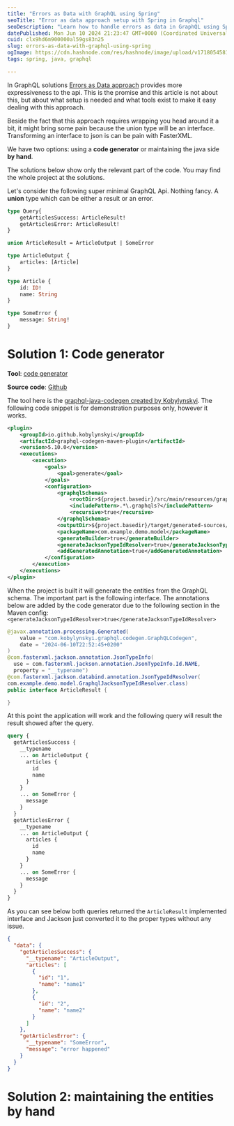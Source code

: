 ```yaml
---
title: "Errors as Data with GraphQL using Spring"
seoTitle: "Error as data approach setup with Spring in Graphql"
seoDescription: "Learn how to handle errors as data in GraphQL using Spring, with code generator tools and manual entity maintenance"
datePublished: Mon Jun 10 2024 21:23:47 GMT+0000 (Coordinated Universal Time)
cuid: clx9hd6m900000al59gs83n25
slug: errors-as-data-with-graphql-using-spring
ogImage: https://cdn.hashnode.com/res/hashnode/image/upload/v1718054581268/1cafe975-a06d-46ab-863d-756e99c2acf1.png
tags: spring, java, graphql

---
```


In GraphQL solutions [Errors as Data approach](https://www.apollographql.com/docs/technotes/TN0041-errors-as-data-explained/) provides more expressiveness to the api. This is the promise and this article is not about this, but about what setup is needed and what tools exist to make it easy dealing with this approach.

Beside the fact that this approach requires wrapping you head around it a bit, it might bring some pain because the union type will be an interface. Transforming an interface to json is can be pain with FasterXML.

We have two options: using a **code generator** or maintaining the java side **by hand**.

The solutions below show only the relevant part of the code. You may find the whole project at the solutions.

Let's consider the following super minimal GraphQL Api. Nothing fancy. A **union** type which can be either a result or an error.

```graphql
type Query{
    getArticlesSuccess: ArticleResult!
    getArticlesError: ArticleResult!
}

union ArticleResult = ArticleOutput | SomeError

type ArticleOutput {
    articles: [Article]
}

type Article {
    id: ID!
    name: String
}

type SomeError {
    message: String!
}
```

# Solution 1: Code generator

**Tool**: [code generator](https://github.com/kobylynskyi/graphql-java-codegen)

**Source code**: [Github](https://github.com/Andras-Csanyi/java_articles/tree/main/error_as_data_code_generator)

The tool here is the [graphql-java-codegen created by Kobylynskyi](https://github.com/kobylynskyi/graphql-java-codegen). The following code snippet is for demonstration purposes only, however it works.

```xml
<plugin>
    <groupId>io.github.kobylynskyi</groupId>
    <artifactId>graphql-codegen-maven-plugin</artifactId>
    <version>5.10.0</version>
    <executions>
        <execution>
            <goals>
                <goal>generate</goal>
            </goals>
            <configuration>
                <graphqlSchemas>
                    <rootDir>${project.basedir}/src/main/resources/graphql/</rootDir>
                    <includePattern>.*\.graphqls?</includePattern>
                    <recursive>true</recursive>
                </graphqlSchemas>
                <outputDir>${project.basedir}/target/generated-sources/graphql</outputDir>
                <packageName>com.example.demo.model</packageName>
                <generateBuilder>true</generateBuilder>
                <generateJacksonTypeIdResolver>true</generateJacksonTypeIdResolver>
                <addGeneratedAnnotation>true</addGeneratedAnnotation>
            </configuration>
        </execution>
    </executions>
</plugin>
```

When the project is built it will generate the entities from the GraphQL schema. The important part is the following interface. The annotations below are added by the code generator due to the following section in the Maven config: `<generateJacksonTypeIdResolver>true</generateJacksonTypeIdResolver>`

```java
@javax.annotation.processing.Generated(
    value = "com.kobylynskyi.graphql.codegen.GraphQLCodegen",
    date = "2024-06-10T22:52:45+0200"
)
@com.fasterxml.jackson.annotation.JsonTypeInfo(
  use = com.fasterxml.jackson.annotation.JsonTypeInfo.Id.NAME, 
  property = "__typename")
@com.fasterxml.jackson.databind.annotation.JsonTypeIdResolver(
com.example.demo.model.GraphqlJacksonTypeIdResolver.class)
public interface ArticleResult {

}
```

At this point the application will work and the following query will result the result showed after the query.

```graphql
query {
  getArticlesSuccess {
    __typename
    ... on ArticleOutput {
      articles {
        id
        name
      }
    }
    ... on SomeError {
      message
    }
  }
  getArticlesError {
    __typename
    ... on ArticleOutput {
      articles {
        id
        name
      }
    }
    ... on SomeError {
      message
    }
  }
}
```

As you can see below both queries returned the `ArticleResult` implemented interface and Jackson just converted it to the proper types without any issue.

```json
{
  "data": {
    "getArticlesSuccess": {
      "__typename": "ArticleOutput",
      "articles": [
        {
          "id": "1",
          "name": "name1"
        },
        {
          "id": "2",
          "name": "name2"
        }
      ]
    },
    "getArticlesError": {
      "__typename": "SomeError",
      "message": "error happened"
    }
  }
}
```

# Solution 2: maintaining the entities by hand